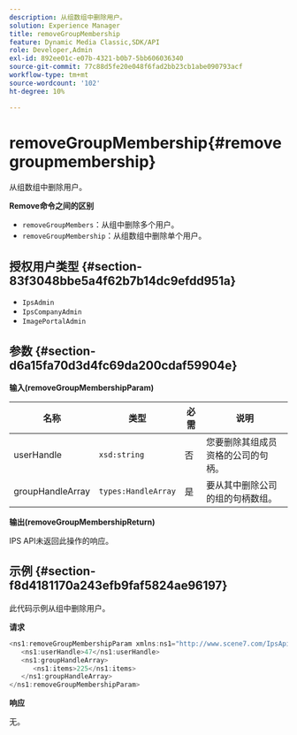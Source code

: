 ```yaml
---
description: 从组数组中删除用户。
solution: Experience Manager
title: removeGroupMembership
feature: Dynamic Media Classic,SDK/API
role: Developer,Admin
exl-id: 892ee01c-e07b-4321-b0b7-5bb606036340
source-git-commit: 77c88d5fe20e048f6fad2bb23cb1abe090793acf
workflow-type: tm+mt
source-wordcount: '102'
ht-degree: 10%

---
```


# removeGroupMembership{#removegroupmembership}

从组数组中删除用户。

**Remove命令之间的区别**

* `removeGroupMembers`：从组中删除多个用户。
* `removeGroupMembership`：从组数组中删除单个用户。

## 授权用户类型 {#section-83f3048bbe5a4f62b7b14dc9efdd951a}

* `IpsAdmin`
* `IpsCompanyAdmin`
* `ImagePortalAdmin`

## 参数 {#section-d6a15fa70d3d4fc69da200cdaf59904e}

**输入(removeGroupMembershipParam)**

| 名称 | 类型 | 必需 | 说明 |
|---|---|---|---|
| userHandle | `xsd:string` | 否 | 您要删除其组成员资格的公司的句柄。 |
| groupHandleArray | `types:HandleArray` | 是 | 要从其中删除公司的组的句柄数组。 |

**输出(removeGroupMembershipReturn)**

IPS API未返回此操作的响应。

## 示例 {#section-f8d4181170a243efb9faf5824ae96197}

此代码示例从组中删除用户。

**请求**

```java
<ns1:removeGroupMembershipParam xmlns:ns1="http://www.scene7.com/IpsApi/xsd">
   <ns1:userHandle>47</ns1:userHandle>
   <ns1:groupHandleArray>
      <ns1:items>225</ns1:items>
   </ns1:groupHandleArray>
</ns1:removeGroupMembershipParam>
```

**响应**

无。
